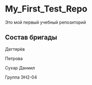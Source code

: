 # My_First_Test_Repo
Это мой первый учебный репозиторий

##  Состав бригады
Дегтярёв

Петрова

Сухар Даниил


Группа ЭН2-04
